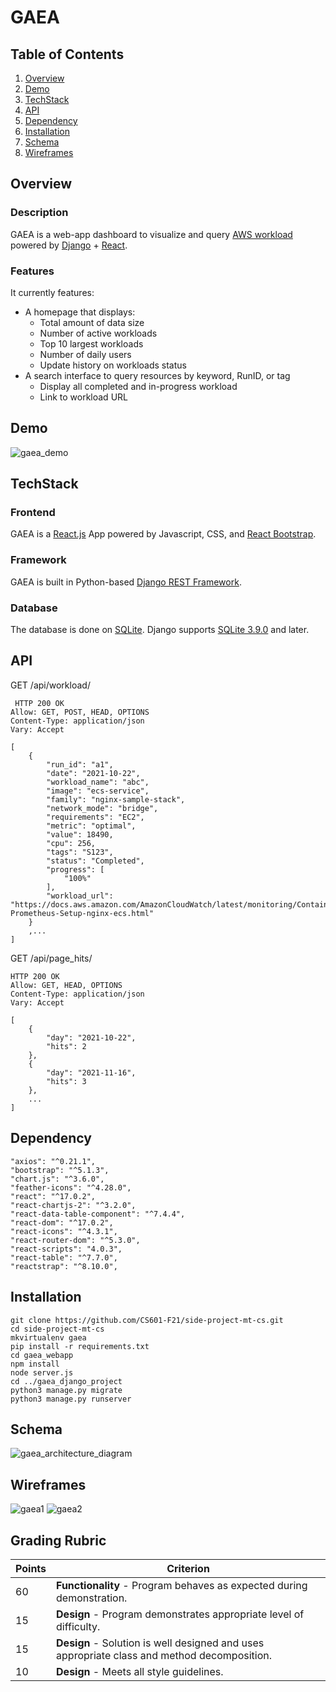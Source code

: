 GAEA
============

## Table of Contents
1. [Overview](#Overview)
2. [Demo](#Demo)
3. [TechStack](#TechStack)
4. [API](#API)
5. [Dependency](#Dependency)
6. [Installation](#Installation)
7. [Schema](#Schema)
8. [Wireframes](#Wireframes)

## Overview
### Description
GAEA is a web-app dashboard to visualize and query [AWS workload](https://docs.aws.amazon.com/wellarchitected/latest/userguide/workloads.html) powered by [Django](https://www.djangoproject.com/) + [React](https://reactjs.org/).

### Features

It currently features:

- A homepage that displays:
    - Total amount of data size
    - Number of active workloads
    - Top 10 largest workloads
    - Number of daily users
    - Update history on workloads status
- A search interface to query resources by keyword, RunID, or tag
    - Display all completed and in-progress workload
    - Link to workload URL

## Demo
![gaea_demo](https://user-images.githubusercontent.com/60201466/144822821-18c3c8a9-991c-442e-bfa4-086c0b8dac32.gif)

## TechStack
### Frontend
GAEA is a [React.js](https://reactjs.org/) App powered by Javascript, CSS, and [React Bootstrap](https://react-bootstrap.github.io/).

### Framework
GAEA is built in Python-based [Django REST Framework](https://www.django-rest-framework.org/).

### Database
The database is done on [SQLite](https://docs.python.org/3/library/sqlite3.html#module-sqlite3). Django supports [SQLite 3.9.0](https://docs.djangoproject.com/en/3.2/ref/databases/#sqlite-notes) and later.

## API
GET /api/workload/
```
 HTTP 200 OK
Allow: GET, POST, HEAD, OPTIONS
Content-Type: application/json
Vary: Accept

[
    {
        "run_id": "a1",
        "date": "2021-10-22",
        "workload_name": "abc",
        "image": "ecs-service",
        "family": "nginx-sample-stack",
        "network_mode": "bridge",
        "requirements": "EC2",
        "metric": "optimal",
        "value": 18490,
        "cpu": 256,
        "tags": "S123",
        "status": "Completed",
        "progress": [
            "100%"
        ],
        "workload_url": "https://docs.aws.amazon.com/AmazonCloudWatch/latest/monitoring/ContainerInsights-Prometheus-Setup-nginx-ecs.html"
    }
    ,...
]
```

GET /api/page_hits/
```
HTTP 200 OK
Allow: GET, HEAD, OPTIONS
Content-Type: application/json
Vary: Accept

[
    {
        "day": "2021-10-22",
        "hits": 2
    },
    {
        "day": "2021-11-16",
        "hits": 3
    },
    ...
]
```

## Dependency
```
"axios": "^0.21.1",
"bootstrap": "^5.1.3",
"chart.js": "^3.6.0",
"feather-icons": "^4.28.0",
"react": "^17.0.2",
"react-chartjs-2": "^3.2.0",
"react-data-table-component": "^7.4.4",
"react-dom": "^17.0.2",
"react-icons": "^4.3.1",
"react-router-dom": "^5.3.0",
"react-scripts": "4.0.3",
"react-table": "^7.7.0",
"reactstrap": "^8.10.0",
```

## Installation

```
git clone https://github.com/CS601-F21/side-project-mt-cs.git
cd side-project-mt-cs
mkvirtualenv gaea
pip install -r requirements.txt
cd gaea_webapp
npm install
node server.js
cd ../gaea_django_project
python3 manage.py migrate
python3 manage.py runserver
```
## Schema 

![gaea_architecture_diagram](https://user-images.githubusercontent.com/60201466/144817870-aa948fd1-bffc-43aa-b770-5320720a64bd.jpg)

## Wireframes
![gaea1](https://user-images.githubusercontent.com/60201466/138014716-9162be01-db68-4349-b246-8f4160425d88.jpg)
![gaea2](https://user-images.githubusercontent.com/60201466/138014722-b793f975-f480-40b4-98ba-bfdd7b563e43.jpg)

## Grading Rubric

| Points | Criterion |
| ------ | -------- |  
| 60 | **Functionality** - Program behaves as expected during demonstration. |  
| 15 | **Design** - Program demonstrates appropriate level of difficulty. |  
| 15 | **Design** - Solution is well designed and uses appropriate class and method decomposition. | 
| 10 | **Design** - Meets all style guidelines. |  


